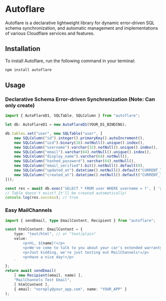 # Autoflare

Autoflare is a declarative lightweight library for dynamic error-driven SQL schema synchronization, and automatic management and implementations of various Cloudflare services and features.

## Installation

To install Autoflare, run the following command in your terminal:

```sh
npm install autoflare
```

## Usage

### Declarative Schema Error-driven Synchronization (Note: Can only create)

```ts
import { AutoFlareD1, SQLTable, SQLColumn } from "autoflare";

let db: AutoFlareD1 = new AutoFlareD1(YOUR_D1_BINDING);

db.tables.set("user", new SQLTable("user", [
    new SQLColumn("id").integer().primaryKey().autoIncrement(),
    new SQLColumn("uid").binary(16).notNull().unique().index(),
    new SQLColumn("username").varchar(32).notNull().unique().index(),
    new SQLColumn("email").varchar(64).notNull().unique().index(),
    new SQLColumn("display_name").varchar(64).notNull(),
    new SQLColumn("hashed_password").varchar(64).notNull(),
    new SQLColumn("email_verified").bit().notNull().default(0),
    new SQLColumn("updated_at").datetime().notNull().default("CURRENT_TIMESTAMP"),
    new SQLColumn("created_at").datetime().notNull().default("CURRENT_TIMESTAMP")
]));

const res = await db.exec('SELECT * FROM user WHERE username = ?', [ 'anon' ]);
// Table doesn't exist? It'll be created automatically!
console.log(res.success); // true
```

### Easy MailChannels

```ts
import { sendEmail, type EmailContent, Recipient } from "autoflare";

const htmlContent: EmailContent = {
    type: "text/html", // or "text/plain"
    value: `
        <p>Hi, ${name}!</p>
        <p>We've come to talk to you about your car's extended warranty.</p>
        <p>Just kidding, we're just testing out MailChannels!</p>
        <p>Have a nice day!</p>
    `
};
return await sendEmail(
    [ new Recipient(email, name) ],
    "MailChannels Test Email",
    [ htmlContent ],
    { email: "noreply@your_app.com", name: "YOUR_APP" }
);
```